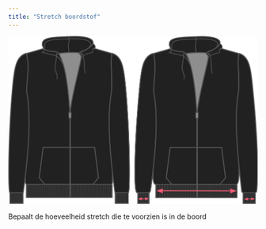 ```yaml
---
title: "Stretch boordstof"
---
```


![Stretch boordstof](./ribbingstretch.svg)

Bepaalt de hoeveelheid stretch die te voorzien is in de boord




